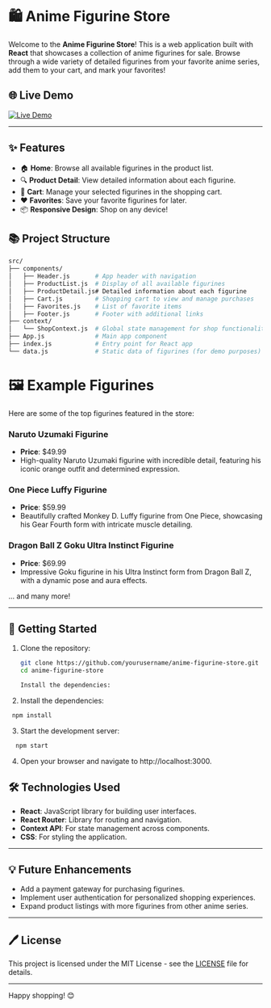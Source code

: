 # 🛍️ Anime Figurine Store

Welcome to the **Anime Figurine Store**! This is a web application built with **React** that showcases a collection of anime figurines for sale. Browse through a wide variety of detailed figurines from your favorite anime series, add them to your cart, and mark your favorites! 

## 🌐 Live Demo

[![Live Demo](https://img.shields.io/badge/Live-Demo-brightgreen)](http://animestore.xavidigi.com/)

---

## ✨ Features

- 🏠 **Home**: Browse all available figurines in the product list.
- 🔍 **Product Detail**: View detailed information about each figurine.
- 🛒 **Cart**: Manage your selected figurines in the shopping cart.
- ❤️ **Favorites**: Save your favorite figurines for later.
- 📦 **Responsive Design**: Shop on any device!

## 📚 Project Structure

```bash
src/
├── components/
│   ├── Header.js       # App header with navigation
│   ├── ProductList.js  # Display of all available figurines
│   ├── ProductDetail.js# Detailed information about each figurine
│   ├── Cart.js         # Shopping cart to view and manage purchases
│   ├── Favorites.js    # List of favorite items
│   ├── Footer.js       # Footer with additional links
├── context/
│   └── ShopContext.js  # Global state management for shop functionality
├── App.js              # Main app component
├── index.js            # Entry point for React app
└── data.js             # Static data of figurines (for demo purposes)
```
# 🖼️ Example Figurines

Here are some of the top figurines featured in the store:

### Naruto Uzumaki Figurine
- **Price**: $49.99  
- High-quality Naruto Uzumaki figurine with incredible detail, featuring his iconic orange outfit and determined expression.

### One Piece Luffy Figurine
- **Price**: $59.99  
- Beautifully crafted Monkey D. Luffy figurine from One Piece, showcasing his Gear Fourth form with intricate muscle detailing.

### Dragon Ball Z Goku Ultra Instinct Figurine
- **Price**: $69.99  
- Impressive Goku figurine in his Ultra Instinct form from Dragon Ball Z, with a dynamic pose and aura effects.

... and many more!

---

## 🚀 Getting Started

1. Clone the repository:

   ```bash
   git clone https://github.com/yourusername/anime-figurine-store.git
   cd anime-figurine-store

   Install the dependencies:

2. Install the dependencies:
 ```bash
  npm install
```
3. Start the development server:
```bash
  npm start
```
4. Open your browser and navigate to http://localhost:3000.

## 🛠️ Technologies Used

- **React**: JavaScript library for building user interfaces.
- **React Router**: Library for routing and navigation.
- **Context API**: For state management across components.
- **CSS**: For styling the application.

---

## 💡 Future Enhancements

- Add a payment gateway for purchasing figurines.
- Implement user authentication for personalized shopping experiences.
- Expand product listings with more figurines from other anime series.

---

## 🖊️ License

This project is licensed under the MIT License - see the [LICENSE](LICENSE) file for details.

---

Happy shopping! 😊

